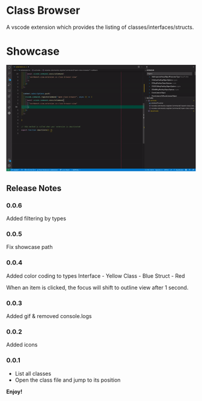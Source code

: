 # Class Browser

A vscode extension which provides the listing of classes/interfaces/structs.

# Showcase

![Alt Text](https://github.com/jarusll/vscode-class-browser/blob/master/extension/media/showcase.gif?raw=true)

## Release Notes
### 0.0.6
Added filtering by types

### 0.0.5
Fix showcase path

### 0.0.4
Added color coding to types
Interface - Yellow
Class - Blue
Struct - Red

When an item is clicked, the focus will shift to outline view after 1 second.

### 0.0.3
Added gif & removed console.logs

### 0.0.2
Added icons

### 0.0.1
- List all classes
- Open the class file and jump to its position

**Enjoy!**

